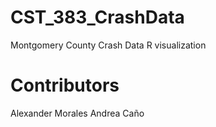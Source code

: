 # CST_383_CrashData
Montgomery County Crash Data R visualization
# Contributors
Alexander Morales
Andrea Caño
